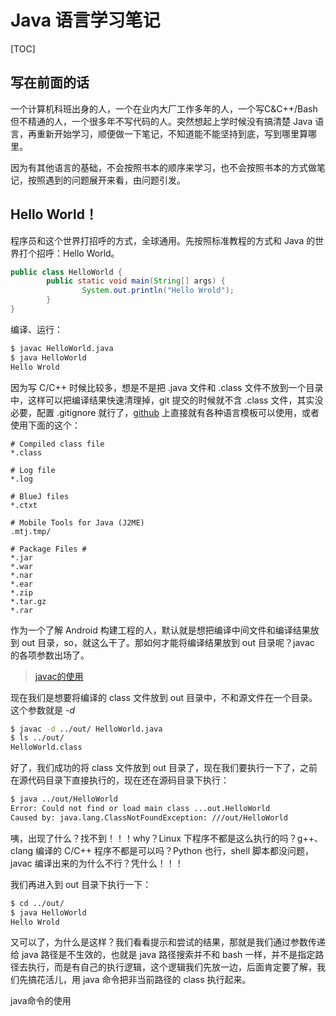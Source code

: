 # Java 语言学习笔记

[TOC]

## 写在前面的话

一个计算机科班出身的人，一个在业内大厂工作多年的人，一个写C&C++/Bash但不精通的人，一个很多年不写代码的人。突然想起上学时候没有搞清楚 Java 语言，再重新开始学习，顺便做一下笔记，不知道能不能坚持到底，写到哪里算哪里。

因为有其他语言的基础，不会按照书本的顺序来学习，也不会按照书本的方式做笔记，按照遇到的问题展开来看，由问题引发。

## Hello World！

程序员和这个世界打招呼的方式，全球通用。先按照标准教程的方式和 Java 的世界打个招呼：Hello World。

```java
public class HelloWorld {
        public static void main(String[] args) {
                System.out.println("Hello Wrold");
        }
}
```

编译、运行：

```bash
$ javac HelloWorld.java
$ java HelloWorld
Hello Wrold
```

因为写 C/C++ 时候比较多，想是不是把 .java 文件和 .class 文件不放到一个目录中，这样可以把编译结果快速清理掉，git 提交的时候就不含 .class 文件，其实没必要，配置 .gitignore 就行了，[github](https://github.com/github/gitignore) 上直接就有各种语言模板可以使用，或者使用下面的这个：

```configure
# Compiled class file
*.class

# Log file
*.log

# BlueJ files
*.ctxt

# Mobile Tools for Java (J2ME)
.mtj.tmp/

# Package Files #
*.jar
*.war
*.nar
*.ear
*.zip
*.tar.gz
*.rar
```



作为一个了解 Android 构建工程的人，默认就是想把编译中间文件和编译结果放到 out 目录，so，就这么干了。那如何才能将编译结果放到 out 目录呢？javac 的各项参数出场了。

> [javac的使用](./javac的使用.md)

现在我们是想要将编译的 class 文件放到 out 目录中，不和源文件在一个目录。这个参数就是 *-d*

```bash
$ javac -d ../out/ HelloWorld.java
$ ls ../out/
HelloWorld.class
```

好了，我们成功的将 class 文件放到 out 目录了，现在我们要执行一下了，之前在源代码目录下直接执行的，现在还在源码目录下执行：

```bash
$ java ../out/HelloWorld
Error: Could not find or load main class ...out.HelloWorld
Caused by: java.lang.ClassNotFoundException: ///out/HelloWorld
```

咦，出现了什么？找不到！！！why？Linux 下程序不都是这么执行的吗？g++、clang 编译的 C/C++ 程序不都是可以吗？Python 也行，shell 脚本都没问题，javac 编译出来的为什么不行？凭什么！！！

我们再进入到 out 目录下执行一下：

``` bash
$ cd ../out/
$ java HelloWorld
Hello Wrold
```

又可以了，为什么是这样？我们看看提示和尝试的结果，那就是我们通过参数传递给 java 路径是不生效的，也就是 java 路径搜索并不和 bash 一样，并不是指定路径去执行，而是有自己的执行逻辑，这个逻辑我们先放一边，后面肯定要了解，我们先搞花活儿，用 java 命令把非当前路径的 class 执行起来。

java命令的使用
